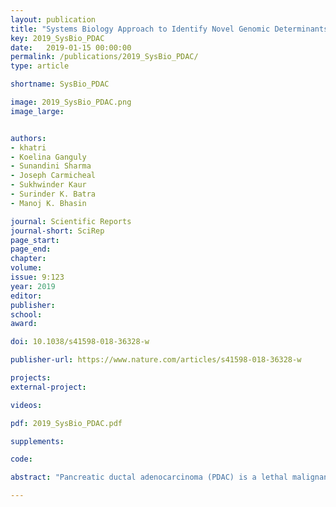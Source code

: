 ```yaml
---
layout: publication
title: "Systems Biology Approach to Identify Novel Genomic Determinants for Pancreatic Cancer Pathogenesis"
key: 2019_SysBio_PDAC
date:   2019-01-15 00:00:00
permalink: /publications/2019_SysBio_PDAC/
type: article

shortname: SysBio_PDAC

image: 2019_SysBio_PDAC.png
image_large:


authors:
- khatri
- Koelina Ganguly
- Sunandini Sharma
- Joseph Carmicheal
- Sukhwinder Kaur
- Surinder K. Batra
- Manoj K. Bhasin

journal: Scientific Reports
journal-short: SciRep
page_start:
page_end:
chapter:
volume: 
issue: 9:123
year: 2019
editor:
publisher:
school:
award:

doi: 10.1038/s41598-018-36328-w

publisher-url: https://www.nature.com/articles/s41598-018-36328-w

projects:
external-project:

videos:

pdf: 2019_SysBio_PDAC.pdf

supplements:

code: 

abstract: "Pancreatic ductal adenocarcinoma (PDAC) is a lethal malignancy with a 5-year survival rate of <8%. Its dismal prognosis stems from inefficient therapeutic modalities owing to the lack of understanding about pancreatic cancer pathogenesis. Considering the molecular complexity and heterogeneity of PDAC, identification of novel molecular contributors involved in PDAC onset and progression using global “omics” analysis will pave the way to improved strategies for disease prevention and therapeutic targeting. Meta-analysis of multiple miRNA microarray datasets containing healthy controls (HC), chronic pancreatitis (CP) and PDAC cases, identified 13 miRNAs involved in the progression of PDAC. These miRNAs showed dysregulation in both tissue as well as blood samples, along with progressive decrease in expression from HC to CP to PDAC. Gene-miRNA interaction analysis further elucidated 5 miRNAs (29a/b, 27a, 130b and 148a) that are significantly downregulated in conjunction with concomitant upregulation of their target genes throughout PDAC progression. Among these, miRNA-29a/b targeted genes were found to be most significantly altered in comparative profiling of HC, CP and PDAC, indicating its involvement in malignant evolution. Further, pathway analysis suggested direct involvement of miRNA-29a/b in downregulating the key pathways associated with PDAC development and metastasis including focal adhesion signaling and extracellular matrix organization. Our systems biology data analysis, in combination with real-time PCR validation indicates direct functional involvement of miRNA-29a in PDAC progression and is a potential prognostic marker and therapeutic candidate for patients with progressive disease."

---
```

